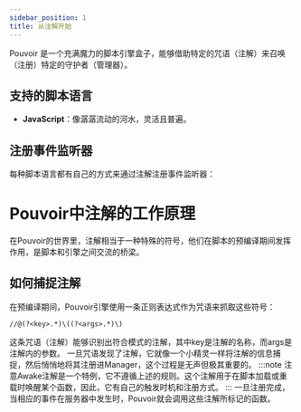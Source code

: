 ```yaml
---
sidebar_position: 1
title: 从注解开始
---
```


Pouvoir 是一个充满魔力的脚本引擎盒子，能够借助特定的咒语（注解）来召唤（注册）特定的守护者（管理器）。

## 支持的脚本语言

- **JavaScript**：像潺潺流动的河水，灵活且普遍。

## 注册事件监听器

每种脚本语言都有自己的方式来通过注解注册事件监听器：

# Pouvoir中注解的工作原理

在Pouvoir的世界里，注解相当于一种特殊的符号，他们在脚本的预编译期间发挥作用，是脚本和引擎之间交流的桥梁。

## 如何捕捉注解

在预编译期间，Pouvoir引擎使用一条正则表达式作为咒语来抓取这些符号：

```plaintext
//@(?<key>.*)\((?<args>.*)\)
```

这条咒语（注解）能够识别出符合模式的注解，其中key是注解的名称，而args是注解内的参数。
一旦咒语发现了注解，它就像一个小精灵一样将注解的信息捕捉，然后悄悄地将其注册进Manager，这个过程是无声但极其重要的。
:::note 注意Awake注解是一个特例，它不遵循上述的规则。这个注解用于在脚本加载或重载时唤醒某个函数，因此，它有自己的触发时机和注册方式。
:::
一旦注册完成，当相应的事件在服务器中发生时，Pouvoir就会调用这些注解所标记的函数。